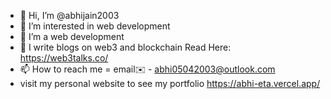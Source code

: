 - 👋 Hi, I’m @abhijain2003
- 👀 I’m interested in web development
- 🌱 I’m a web development
- 💞️ I write blogs on web3 and blockchain Read Here: https://web3talks.co/
- 📫 How to reach me = email✉️ - abhi05042003@outlook.com
- visit my personal website to see my portfolio https://abhi-eta.vercel.app/

<!---
abhijain2003/abhijain2003 is a ✨ special ✨ repository because its `README.md` (this file) appears on your GitHub profile.
You can click the Preview link to take a look at your changes.
--->
